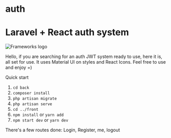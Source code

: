 # auth
# Laravel + React auth system

![Frameworks logo](https://i.imgur.com/qydnfLJ.jpeg)

Hello, if you are searching for an auth JWT system ready to use, here it is, all set for use. It uses Material UI on styles and React Icons.
Feel free to use and enjoy =)

Quick start

 1. `cd back`
 2. `composer install`
 3. `php artisan migrate`
 4. `php artisan serve`
 5. `cd ../front`
 6. `npm install` or `yarn add`
 7. `npm start dev` or `yarn dev`

There's a few routes done:
Login, Register, me, logout
